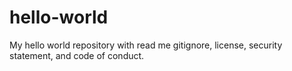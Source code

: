 # hello-world
My hello world repository with read me gitignore, license, security statement, and code of conduct. 
